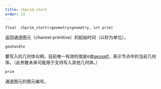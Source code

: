 ```yaml
---
title: chprim_start
order: 13
---
```


`float  chprim_start(<geometry>geometry, int prim)`

返回通道图元（channel primitive）的起始时间（以秒为单位）。

`geohandle`

要写入的几何体句柄。目前唯一有效的值是`0`或[geoself](/zh-cn/houdini-vex/geometry/geoself "返回当前节点几何体的句柄")，表示节点中的当前几何体。（此参数未来可能用于支持写入其他几何体。）

`prim`

通道图元的图元编号。
